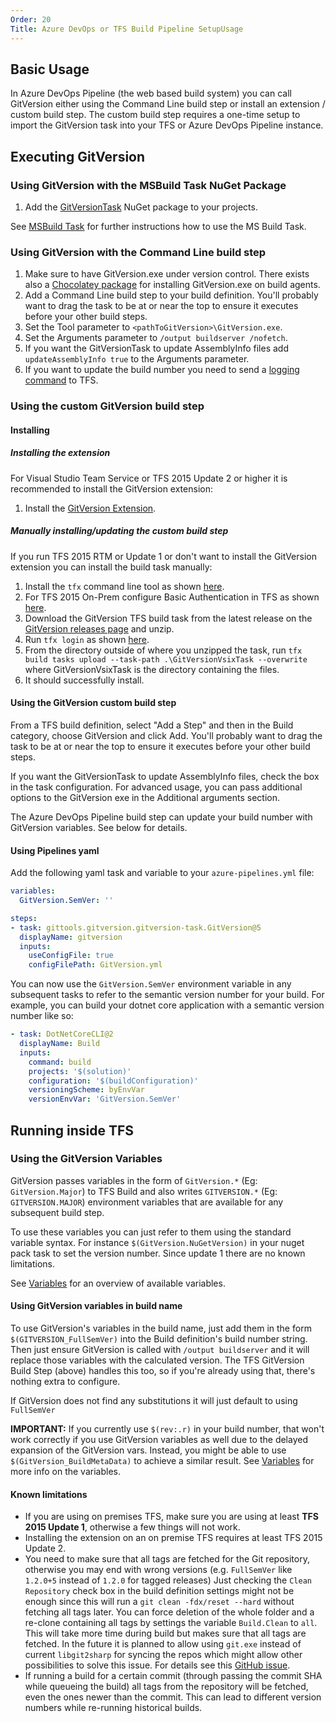 ```yaml
---
Order: 20
Title: Azure DevOps or TFS Build Pipeline SetupUsage
---
```


## Basic Usage

In Azure DevOps Pipeline (the web based build system) you can call GitVersion
either using the Command Line build step or install an extension / custom build
step. The custom build step requires a one-time setup to import the GitVersion
task into your TFS or Azure DevOps Pipeline instance.

## Executing GitVersion

### Using GitVersion with the MSBuild Task NuGet Package

1. Add the [GitVersionTask](https://www.nuget.org/packages/GitVersionTask/)
NuGet package to your projects.

See [MSBuild Task](/usage/msbuild-task) for further instructions how to use the
MS Build Task.

### Using GitVersion with the Command Line build step

1. Make sure to have GitVersion.exe under version control. There exists also a
[Chocolatey package](https://chocolatey.org/packages/GitVersion.Portable) for
installing GitVersion.exe on build agents.
2. Add a Command Line build step to your build definition. You'll probably want
to drag the task to be at or near the top to ensure it executes before your
other build steps.
3. Set the Tool parameter to `<pathToGitVersion>\GitVersion.exe`.
4. Set the Arguments parameter to `/output buildserver /nofetch`.
5. If you want the GitVersionTask to update AssemblyInfo files add
`updateAssemblyInfo true` to the Arguments parameter.
6. If you want to update the build number you need to send a
[logging command](https://github.com/Microsoft/azure-pipelines-tasks/blob/master/docs/authoring/commands.md)
to TFS.

### Using the custom GitVersion build step

#### Installing

##### Installing the extension

For Visual Studio Team Service or TFS 2015 Update 2 or higher it is recommended
to install the GitVersion extension:

1. Install the
[GitVersion Extension](https://marketplace.visualstudio.com/items?itemName=gittools.gitversion).

##### Manually installing/updating the custom build step

If you run TFS 2015 RTM or Update 1 or don't want to install the GitVersion
extension you can install the build task manually:

1. Install the `tfx` command line tool as shown [here](https://github.com/Microsoft/tfs-cli/blob/master/README.md#install).
2. For TFS 2015 On-Prem configure Basic Authentication in TFS as shown [here](https://github.com/Microsoft/tfs-cli/blob/master/docs/configureBasicAuth.md).
3. Download the GitVersion TFS build task from the latest release on the
[GitVersion releases page](https://github.com/GitTools/GitVersion/releases) and
unzip.
4. Run `tfx login` as shown [here](https://github.com/Microsoft/tfs-cli/blob/master/README.md#login).
5. From the directory outside of where you unzipped the task, run
`tfx build tasks upload --task-path .\GitVersionVsixTask --overwrite` where
GitVersionVsixTask is the directory containing the files.
6. It should successfully install.

#### Using the GitVersion custom build step

From a TFS build definition, select "Add a Step" and then in the Build category,
choose GitVersion and click Add. You'll probably want to drag the task to be at
or near the top to ensure it executes before your other build steps.

If you want the GitVersionTask to update AssemblyInfo files, check the box in
the task configuration. For advanced usage, you can pass additional options to
the GitVersion exe in the Additional arguments section.

The Azure DevOps Pipeline build step can update your build number with
GitVersion variables. See below for details.

#### Using Pipelines yaml

Add the following yaml task and variable to your `azure-pipelines.yml` file:

```yml
variables:
  GitVersion.SemVer: ''

steps:
- task: gittools.gitversion.gitversion-task.GitVersion@5
  displayName: gitversion
  inputs:
    useConfigFile: true
    configFilePath: GitVersion.yml
```

You can now use the `GitVersion.SemVer` environment variable in any subsequent
tasks to refer to the semantic version number for your build. For example, you
can build your dotnet core application with a semantic version number like so:

```yml
- task: DotNetCoreCLI@2
  displayName: Build
  inputs:
    command: build
    projects: '$(solution)'
    configuration: '$(buildConfiguration)'
    versioningScheme: byEnvVar
    versionEnvVar: 'GitVersion.SemVer'

```

## Running inside TFS

### Using the GitVersion Variables

GitVersion passes variables in the form of `GitVersion.*` (Eg:
`GitVersion.Major`) to TFS Build and also writes `GITVERSION.*`
(Eg: `GITVERSION.MAJOR`) environment variables that are available for any
subsequent build step.

To use these variables you can just refer to them using the standard variable
syntax. For instance `$(GitVersion.NuGetVersion)` in your nuget pack task to set
the version number. Since update 1 there are no known limitations.

See [Variables](/more-info/variables/) for an overview of available variables.

#### Using GitVersion variables in build name

To use GitVersion's variables in the build name, just add them in the form
`$(GITVERSION_FullSemVer)` into the Build definition's build number string. Then
just ensure GitVersion is called with `/output buildserver` and it will replace
those variables with the calculated version.  The TFS GitVersion Build Step
(above) handles this too, so if you're already using that, there's nothing extra
to configure.

If GitVersion does not find any substitutions it will just default to using `FullSemVer`

**IMPORTANT:** If you currently use `$(rev:.r)` in your build number, that won't
work correctly if you
use GitVersion variables as well due to the delayed expansion of the GitVersion
vars. Instead, you might be able to use `$(GitVersion_BuildMetaData)` to achieve
a similar result.  See [Variables](/more-info/variables/) for more info on the
variables.

#### Known limitations

* If you are using on premises TFS, make sure you are using at least
**TFS 2015 Update 1**, otherwise a few things will not work.
* Installing the extension on an on premise TFS requires at least TFS 2015
Update 2.
* You need to make sure that all tags are fetched for the Git repository,
otherwise you may end with wrong versions (e.g. `FullSemVer` like `1.2.0+5`
instead of `1.2.0` for tagged releases)  Just checking the `Clean Repository`
check box in the build definition settings might not be enough since this will
run a `git clean -fdx/reset --hard` without fetching all tags later. You can
force deletion of the whole folder and a re-clone containing all tags by
settings the variable `Build.Clean` to `all`. This will take more time during
build but makes sure that all tags are fetched. In the future it is planned to
allow using `git.exe` instead of current `libgit2sharp` for syncing the repos
which might allow other possibilities to solve this issue. For details see this
[GitHub issue](https://github.com/Microsoft/azure-pipelines-tasks/issues/1218).
* If running a build for a certain commit (through passing the commit SHA while
queueing the build) all tags from the repository will be fetched, even the ones
newer than the commit.  This can lead to different version numbers while
re-running historical builds.

